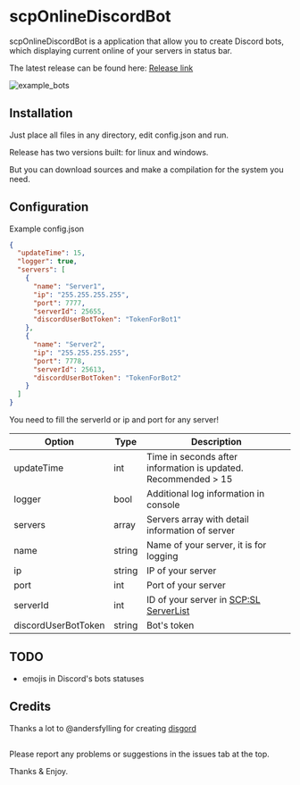 # scpOnlineDiscordBot
scpOnlineDiscordBot is a application that allow you to create Discord bots, which displaying current
online of your servers in status bar. 

The latest release can be found here: [Release link](https://github.com/Stairdeck/scpOnlineDiscordBot/releases/latest)

![example_bots](https://stairdeck.com/bots_en.png)

## Installation
Just place all files in any directory, edit config.json and run.

Release has two versions built: for linux and windows.

But you can download sources and make a compilation for the system you need.

## Configuration
Example config.json
```json
{
  "updateTime": 15,
  "logger": true,
  "servers": [
    {
      "name": "Server1",
      "ip": "255.255.255.255",
      "port": 7777,
      "serverId": 25655,
      "discordUserBotToken": "TokenForBot1"
    },
    {
      "name": "Server2",
      "ip": "255.255.255.255",
      "port": 7778,
      "serverId": 25613,
      "discordUserBotToken": "TokenForBot2"
    }
  ]
}
```

You need to fill the serverId or ip and port for any server!

| Option | Type | Description |
| ------ | ------ | ------ |
| updateTime | int | Time in seconds after information is updated. Recommended > 15 |
| logger | bool | Additional log information in console |
| servers | array | Servers array with detail information of server |
| name | string | Name of your server, it is for logging |
| ip | string | IP of your server |
| port | int | Port of your server |
| serverId | int | ID of your server in [SCP:SL ServerList](https://api.scpslgame.com/lobbylist.php?format=json) |
| discordUserBotToken | string | Bot's token |

## TODO

- emojis in Discord's bots statuses

## Credits
Thanks a lot to @andersfylling for creating [disgord](https://github.com/andersfylling/disgord)

##
Please report any problems or suggestions in the issues tab at the top.

Thanks & Enjoy.
